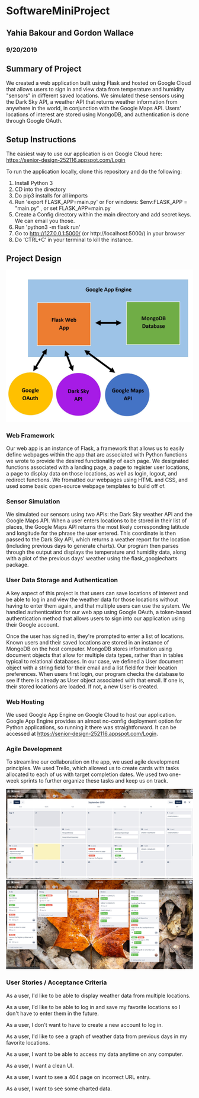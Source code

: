 # SoftwareMiniProject

## Yahia Bakour and Gordon Wallace

### 9/20/2019

## Summary of Project ##

We created a web application built using Flask and hosted on Google Cloud that allows users to sign in and view data from temperature and humidity "sensors" in different saved locations.  We simulated these sensors using the Dark Sky API, a weather API that returns weather information from anywhere in the world, in conjunction with the Google Maps API.  Users' locations of interest are stored using MongoDB, and authentication is done through Google OAuth.

## Setup Instructions

The easiest way to use our application is on Google Cloud here: https://senior-design-252116.appspot.com/Login

To run the application locally, clone this repository and do the following:

1. Install Python 3
2. CD into the directory
3. Do pip3 installs for all imports
4. Run 'export FLASK_APP=main.py' or For windows: $env:FLASK_APP = "main.py" , or set FLASK_APP=main.py
5. Create a Config directory within the main directory and add secret keys.  We can email you those.
6. Run 'python3 -m flask run'
7. Go to http://127.0.0.1:5000/ (or http://localhost:5000/) in your browser
8. Do ‘CTRL+C’ in your terminal to kill the instance.

## Project Design

![](https://github.com/YahiaBakour/SoftwareMiniProject/blob/master/images/diagram.JPG)

### Web Framework

Our web app is an instance of Flask, a framework that allows us to easily define webpages within the app that are associated with Python functions we wrote to provide the desired functionality of each page.  We designated functions associated with a landing page, a page to register user locations, a page to display data on those locations, as well as login, logout, and redirect functions.  We fromatted our webpages using HTML and CSS, and used some basic open-source webpage templates to build off of.

### Sensor Simulation

We simulated our sensors using two APIs: the Dark Sky weather API and the Google Maps API.  When a user enters locations to be stored in their list of places, the Google Maps API returns the most likely corresponding latitude and longitude for the phrase the user entered.  This coordinate is then passed to the Dark Sky API, which returns a weather report for the location (including previous days to generate charts).  Our program then parses through the output and displays the temperature and humidity data, along with a plot of the previous days' weather using the flask_googlecharts package.

### User Data Storage and Authentication

A key aspect of this project is that users can save locations of interest and be able to log in and view the weather data for those locations without having to enter them again, and that multiple users can use the system.  We handled authentication for our web app using Google OAuth, a token-based authentication method that allows users to sign into our application using their Google account.

Once the user has signed in, they're prompted to enter a list of locations.  Known users and their saved locations are stored in an instance of MongoDB on the host computer.  MongoDB stores information using document objects that allow for multiple data types, rather than in tables typical to relational databases.  In our case, we defined a User document object with a string field for their email and a list field for their location preferences.  When users first login, our program checks the database to see if there is already as User object associated with that email.  If one is, their stored locations are loaded.  If not, a new User is created.

### Web Hosting

We used Google App Engine on Google Cloud to host our application.  Google App Engine provides an almost no-config deployment option for Python applications, so running it there was straightforward.  It can be accessed at https://senior-design-252116.appspot.com/Login.

### Agile Development

To streamline our collaboration on the app, we used agile development principles.  We used Trello, which allowed us to create cards with tasks allocated to each of us with target completion dates.  We used two one-week sprints to further organize these tasks and keep us on track.

![](https://github.com/YahiaBakour/SoftwareMiniProject/blob/master/images/calendar.JPG)
![](https://github.com/YahiaBakour/SoftwareMiniProject/blob/master/images/trello.JPG)

### User Stories / Acceptance Criteria

As a user, I'd like to be able to display weather data from multiple locations.

As a user, I'd like to be able to log in and save my favorite locations so I don't have to enter them in the future.

As a user, I don't want to have to create a new account to log in.

As a user, I'd like to see a graph of weather data from previous days in my favorite locations.

As a user, I want to be able to access my data anytime on any computer.

As a user, I want a clean UI.

As a user, I want to see a 404 page on incorrect URL entry.

As a user, I want to see some charted data.
